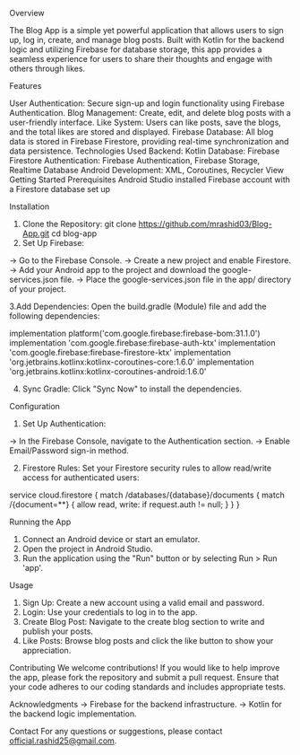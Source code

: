 Overview

The Blog App is a simple yet powerful application that allows users to sign up, log in, create, and manage blog posts. Built with Kotlin for the backend logic and utilizing Firebase for database storage, this app provides a seamless experience for users to share their thoughts and engage with others through likes.

Features

User Authentication: Secure sign-up and login functionality using Firebase Authentication.
Blog Management: Create, edit, and delete blog posts with a user-friendly interface.
Like System: Users can like posts, save the blogs, and the total likes are stored and displayed.
Firebase Database: All blog data is stored in Firebase Firestore, providing real-time synchronization and data persistence.
Technologies Used
Backend: Kotlin
Database: Firebase Firestore
Authentication: Firebase Authentication, Firebase Storage, Realtime Database 
Android Development: XML, Coroutines, Recycler View
Getting Started
Prerequisites
Android Studio installed
Firebase account with a Firestore database set up

Installation

1. Clone the Repository: git clone https://github.com/mrashid03/Blog-App.git
                        cd blog-app
2. Set Up Firebase:

-> Go to the Firebase Console.
-> Create a new project and enable Firestore.
-> Add your Android app to the project and download the google-services.json file.
-> Place the google-services.json file in the app/ directory of your project.

3.Add Dependencies: Open the build.gradle (Module) file and add the following dependencies:

implementation platform('com.google.firebase:firebase-bom:31.1.0')
implementation 'com.google.firebase:firebase-auth-ktx'
implementation 'com.google.firebase:firebase-firestore-ktx'
implementation 'org.jetbrains.kotlinx:kotlinx-coroutines-core:1.6.0'
implementation 'org.jetbrains.kotlinx:kotlinx-coroutines-android:1.6.0'

4. Sync Gradle: Click "Sync Now" to install the dependencies.

Configuration
1. Set Up Authentication:

-> In the Firebase Console, navigate to the Authentication section.
-> Enable Email/Password sign-in method.

2. Firestore Rules: Set your Firestore security rules to allow read/write access for authenticated users:

service cloud.firestore {
  match /databases/{database}/documents {
    match /{document=**} {
      allow read, write: if request.auth != null;
    }
  }
}


Running the App
1. Connect an Android device or start an emulator.
2. Open the project in Android Studio.
3. Run the application using the "Run" button or by selecting Run > Run 'app'.

Usage
1. Sign Up: Create a new account using a valid email and password.
2. Login: Use your credentials to log in to the app.
3. Create Blog Post: Navigate to the create blog section to write and publish your posts.
4. Like Posts: Browse blog posts and click the like button to show your appreciation.


Contributing
We welcome contributions! If you would like to help improve the app, please fork the repository and submit a pull request. Ensure that your code adheres to our coding standards and includes appropriate tests.

Acknowledgments
-> Firebase for the backend infrastructure.
-> Kotlin for the backend logic implementation.

Contact
For any questions or suggestions, please contact official.rashid25@gmail.com.
